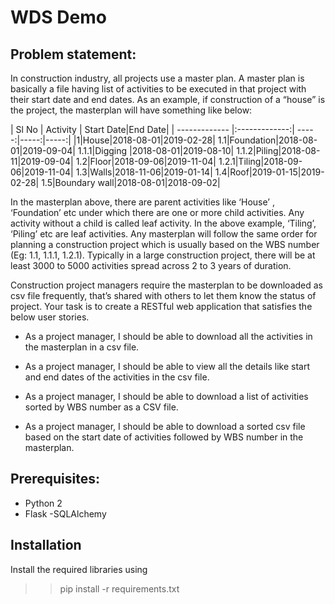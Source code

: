 # WDS Demo

## Problem statement: 

In construction industry, all projects use a master plan. A master plan is basically a file having list of activities to be executed in that project with their start date and end dates. As an example, if construction of a “house” is the project, the masterplan will have something like below:




| Sl No        | Activity           | Start Date|End Date|
| ------------- |:-------------:| -----:|-----:|-----:|
|1|House|2018-08-01|2019-02-28|
1.1|Foundation|2018-08-01|2019-09-04|
1.1.1|Digging |2018-08-01|2019-08-10|
1.1.2|Piling|2018-08-11|2019-09-04|
1.2|Floor|2018-09-06|2019-11-04|
1.2.1|Tiling|2018-09-06|2019-11-04|
1.3|Walls|2018-11-06|2019-01-14|
1.4|Roof|2019-01-15|2019-02-28|
1.5|Boundary wall|2018-08-01|2018-09-02|



In the masterplan above, there are parent activities like ‘House’ , ‘Foundation’ etc under which there are one or more child activities. Any activity without a child is called leaf activity. In the above example, ‘Tiling’, ‘Piling’ etc are leaf activities. Any masterplan will follow the same order for planning a construction project which is usually based on the WBS number (Eg: 1.1, 1.1.1, 1.2.1). Typically in a large construction project, there will be at least 3000 to 5000 activities spread across 2 to 3 years of duration.





Construction project managers require the masterplan to be downloaded as csv file frequently, that’s shared with others to let them know the status of project. Your task is to create a RESTful web application that satisfies the below user stories.

- As a project manager, I should be able to download all the activities in the masterplan in a csv file.

- As a project manager, I should be able to view all the details like start and end dates of the activities in the csv file.
- As a project manager, I should be able to download a list of activities sorted by WBS number as a CSV file.
- As a project manager, I should be able to download a sorted csv file based on the start date of activities followed by WBS number in the masterplan.

## Prerequisites:
- Python 2
- Flask
-SQLAlchemy


## Installation

Install the required libraries using 

>> pip install -r requirements.txt 



